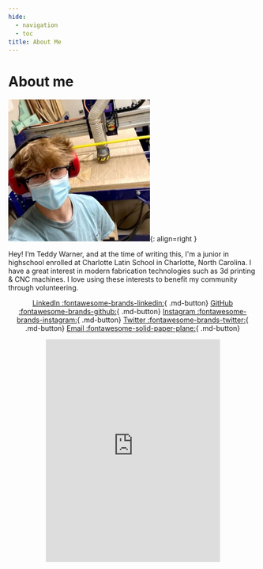 ```yaml
---
hide:
  - navigation
  - toc
title: About Me
---
```


# About me

![](../images/About/avatar-photo.jpg){: align=right }

Hey! I’m Teddy Warner, and at the time of writing this, I'm a junior in highschool enrolled at Charlotte Latin School in Charlotte, North Carolina. I have a great interest in modern fabrication technologies such as 3d printing & CNC machines. I love using these interests to benefit my community through volunteering. 

<center>

[LinkedIn :fontawesome-brands-linkedin:](https://www.linkedin.com/in/teddy-warner-880974200/){ .md-button}
[GitHub :fontawesome-brands-github:](https://github.com/Twarner491){ .md-button}
[Instagram :fontawesome-brands-instagram:](https://www.instagram.com/teddywarner){ .md-button}
[Twitter :fontawesome-brands-twitter:](https://twitter.com/WarnerTeddy){ .md-button}
[Email :fontawesome-solid-paper-plane:](mailto:<Twarner491@gmail.com>){ .md-button}

<iframe width="70%" height="450" style="border:0" loading="lazy" allowfullscreen src="https://www.google.com/maps/embed/v1/place?q=place_id:ChIJgRo4_MQfVIgRZNFDv-ZQRog&key=AIzaSyAvEiiuu4x7x8z9fQz31hkuRNY1yCJzRq0"></iframe> 

</center>





